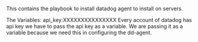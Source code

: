 This contains the playbook to install datadog agent to install on servers.

The Variables:
api_key:XXXXXXXXXXXXXXX
 Every account of datadog has api key we have to pass the api key as a variable.
 We are passing it as a variable because we need this in configuring the dd-agent.
